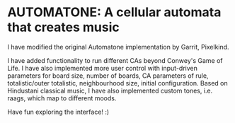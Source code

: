 # AUTOMATONE: A cellular automata that creates music

I have modified the original Automatone implementation by Garrit, Pixelkind. 

I have added functionality to run different CAs beyond Conwey's Game of Life. I have also implemented more user control with input-driven parameters for board size, number of boards, CA parameters of rule, totalistic/outer totalistic, neighbourhood size, initial configuration. Based on Hindustani classical music, I have also implemented custom tones, i.e. raags, which map to different moods.

Have fun exploring the interface! :)
